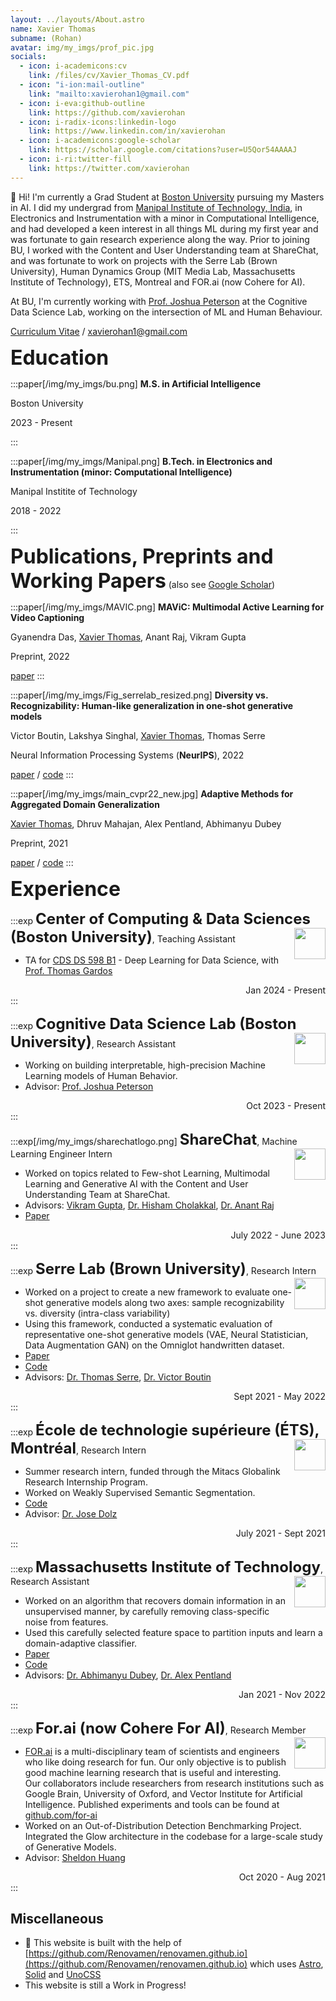 ```yaml
---
layout: ../layouts/About.astro
name: Xavier Thomas
subname: (Rohan)
avatar: img/my_imgs/prof_pic.jpg
socials:
  - icon: i-academicons:cv
    link: /files/cv/Xavier_Thomas_CV.pdf
  - icon: "i-ion:mail-outline"
    link: "mailto:xavierohan1@gmail.com"
  - icon: i-eva:github-outline
    link: https://github.com/xavierohan
  - icon: i-radix-icons:linkedin-logo
    link: https://www.linkedin.com/in/xavierohan
  - icon: i-academicons:google-scholar
    link: https://scholar.google.com/citations?user=U5Qor54AAAAJ
  - icon: i-ri:twitter-fill
    link: https://twitter.com/xavierohan
---
```


👋 Hi! I'm currently a Grad Student at [Boston University](https://www.bu.edu/cs/) pursuing my Masters in AI. I did my undergrad from [Manipal Institute of Technology, India](https://manipal.edu/mit.html), in Electronics and Instrumentation with a minor in Computational Intelligence, and had developed a keen interest in all things ML during my first year and was fortunate to gain research experience along the way. Prior to joining BU, I worked with the Content and User Understanding team at ShareChat, and was fortunate to work on projects with the Serre Lab (Brown University), Human Dynamics Group (MIT Media Lab, Massachusetts Institute of Technology), ETS, Montreal and FOR.ai (now Cohere for AI).

At BU, I'm currently working with [Prof. Joshua Peterson](https://cocosci.princeton.edu/jpeterson/) at the Cognitive Data Science Lab, working on the intersection of ML and Human Behaviour.

[Curriculum Vitae](/files/cv/Xavier_Thomas_CV.pdf) / xavierohan1@gmail.com



**<font size="6">Education</font>** 

:::paper[/img/my_imgs/bu.png]
**M.S. in Artificial Intelligence** 

Boston University 

2023 - Present

:::

:::paper[/img/my_imgs/Manipal.png]
**B.Tech. in Electronics and Instrumentation (minor: Computational Intelligence)**

Manipal Institite of Technology  

2018 - 2022 

:::


**<font size="6">Publications, Preprints and Working Papers</font>** <span text-base>(also see <a href="https://scholar.google.com/citations?user=U5Qor54AAAAJ" target="_blank" rel="noopener noreferrer">Google Scholar</a>)</span>

:::paper[/img/my_imgs/MAVIC.png]
**MAViC: Multimodal Active Learning for Video Captioning**

Gyanendra Das, <u>Xavier Thomas</u>, Anant Raj, Vikram Gupta

Preprint, 2022

[paper](https://arxiv.org/abs/2212.11109)
:::

:::paper[/img/my_imgs/Fig_serrelab_resized.png]
**Diversity vs. Recognizability: Human-like generalization in one-shot generative models**

Victor Boutin, Lakshya Singhal, <u>Xavier Thomas</u>, Thomas Serre

Neural Information Processing Systems (**NeurIPS**), 2022

[paper](https://arxiv.org/abs/2205.10370) / [code](https://github.com/serre-lab/diversity_vs_recognizability)
:::

:::paper[/img/my_imgs/main_cvpr22_new.jpg]
**Adaptive Methods for Aggregated Domain Generalization**

<u>Xavier Thomas</u>, Dhruv Mahajan, Alex Pentland, Abhimanyu Dubey

Preprint, 2021

[paper](https://arxiv.org/abs/2112.04766) / [code](https://github.com/xavierohan/AdaClust_DomainBed)
:::




**<font size="6">Experience</font>**

<!-- |                                                                                                                                                             |           |
| ----------------------------------------------------------------------------------------------------------------------------------------------------------- | --------- |
| **Machine Learning Engineer Intern**, _[ShareChat](https://sharechat.com/team/data-science)_                                                          | 2021–2022 |
| **Machine Learning Engineer Intern**, _[Searce Inc](https://searce.com)_ | 2020–2022 |
| **Research Intern**, _[Serre Lab, Brown Univeristy](https://searce.com)_                                                                            | 2020–2021 |
| **Mitacs Globalink Research Intern**, _[École de technologie supérieure (ÉTS), Montréal](https://english.pku.edu.cn/)_ | 2018      |
| **Research Assistant**, _[MIT Media Lab, Massachusetts Institute of Technology](https://english.pku.edu.cn/)_ | 2018      |
| **Researcher**, _[For.ai (now Cohere For AI)](https://for.ai)_ | 2018      | -->

:::exp
**<font size="5">Center of Computing & Data Sciences (Boston University)</font>**, Teaching Assistant
<img src="/img/my_imgs/bu.png" width="50" align="right" class="paper-images"/>

- TA for [CDS DS 598 B1](https://dl4ds.github.io/sp2024/) - Deep Learning for Data Science, with [Prof. Thomas Gardos](https://www.bu.edu/cds-faculty/profile/thomas-gardos/)
<div style="text-align: right"> Jan 2024 - Present </div>
:::

:::exp
**<font size="5">Cognitive Data Science Lab (Boston University)</font>**, Research Assistant
<img src="/img/my_imgs/bu.png" width="50" align="right" class="paper-images"/>

- Working on building interpretable, high-precision Machine Learning models of Human Behavior.
- Advisor: [Prof. Joshua Peterson ](https://cocosci.princeton.edu/jpeterson/)
<div style="text-align: right"> Oct 2023 - Present </div>
:::

:::exp[/img/my_imgs/sharechatlogo.png]
**<font size="5">ShareChat</font>**, Machine Learning Engineer Intern
<img src="/img/my_imgs/sharechatlogo.png" width="50" align="right"/>
<!-- <div class="imagclasse">
    <img src="/img/my_imgs/sharechatlogo.png" width="50" align="right"/>
</div> -->

- Worked on topics related to Few-shot Learning, Multimodal Learning and Generative AI with the Content and User Understanding Team at ShareChat.
- Advisors: [Vikram Gupta](https://www.linkedin.com/in/iamvikramgupta/?originalSubdomain=in), [Dr. Hisham Cholakkal](https://mbzuai-cv-lab.netlify.app/author/dr.-hisham-cholakkal/), [Dr. Anant Raj](https://anantrajml.github.io)
- [Paper](https://arxiv.org/abs/2212.11109)
<div style="text-align: right"> July 2022 - June 2023 </div>
:::


:::exp
**<font size="5">Serre Lab (Brown University)</font>**, Research Intern
<img src="img/my_imgs/brownlogo.jpeg" width="50" align="right" class="paper-images"/>

- Worked on a project to create a new framework to evaluate one-shot generative models along two axes: sample recognizability vs. diversity (intra-class variability)
- Using this framework, conducted a systematic evaluation of representative one-shot generative models (VAE, Neural Statistician, Data Augmentation GAN) on the Omniglot handwritten dataset.
- [Paper](https://arxiv.org/abs/2205.10370)
- [Code](https://github.com/serre-lab/diversity_vs_recognizability)
- Advisors: [Dr. Thomas Serre](https://vivo.brown.edu/display/tserre), [Dr. Victor Boutin](https://serre-lab.clps.brown.edu/person/victor-boutin/)
<div style="text-align: right"> Sept 2021 - May 2022 </div>
:::

:::exp
**<font size="5">École de technologie supérieure (ÉTS), Montréal</font>**, Research Intern
<img src="/img/my_imgs/etslogo.png" width="50" align="right"/>

- Summer research intern, funded through the Mitacs Globalink Research Internship Program.
- Worked on Weakly Supervised Semantic Segmentation.
- [Code](https://github.com/xavierohan/WSS_SubCategory)
- Advisor: [Dr. Jose Dolz](https://josedolz.github.io)
<div style="text-align: right"> July 2021 - Sept 2021 </div>
:::

:::exp
**<font size="5">Massachusetts Institute of Technology</font>**, Research Assistant
<img src="/img/my_imgs/medialab.png" width="50" align="right"/>

- Worked on an algorithm that recovers domain information in an unsupervised manner, by carefully removing class-specific noise from features. 
- Used this carefully selected feature space to partition inputs and learn a domain-adaptive classifier.
- [Paper](https://arxiv.org/abs/2112.04766)
- [Code](https://github.com/xavierohan/AdaClust_DomainBed)
- Advisors: [Dr. Abhimanyu Dubey](https://ai.facebook.com/people/abhimanyu-dubey/), [Dr. Alex Pentland](https://www.media.mit.edu/people/sandy/overview/)
<div style="text-align: right"> Jan 2021 - Nov 2022 </div>
:::

:::exp
**<font size="5">For.ai (now Cohere For AI)</font>**, Research Member
<img src="/img/my_imgs/for_ai.jpg" width="50" align="right"/>

- [FOR.ai](http://for.ai/) is a multi-disciplinary team of scientists and engineers who like doing research for fun. Our only objective is to publish good machine learning research that is useful and interesting. Our collaborators include researchers from research institutions such as Google Brain, University of Oxford, and Vector Institute for Artificial Intelligence.  Published experiments and tools can be found at [github.com/for-ai](https://github.com/for-ai)
- Worked on an Out-of-Distribution Detection Benchmarking Project. Integrated the Glow architecture in the codebase for a large-scale study of Generative Models.
- Advisor: [Sheldon Huang](https://www.cs.toronto.edu/~huang/)
<div style="text-align: right"> Oct 2020 - Aug 2021 </div>
:::

## Miscellaneous

- 🚀 This website is built with the help of [https://github.com/Renovamen/renovamen.github.io](https://github.com/Renovamen/renovamen.github.io) which uses [Astro](https://astro.build/), [Solid](https://www.solidjs.com/) and [UnoCSS](https://github.com/antfu/unocss)
- This website is still a Work in Progress!


